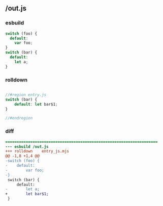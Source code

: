 ## /out.js
### esbuild
```js
switch (foo) {
  default:
    var foo;
}
switch (bar) {
  default:
    let a;
}
```
### rolldown
```js

//#region entry.js
switch (bar) {
	default: let bar$1;
}

//#endregion

```
### diff
```diff
===================================================================
--- esbuild	/out.js
+++ rolldown	entry_js.mjs
@@ -1,8 +1,4 @@
-switch (foo) {
-    default:
-        var foo;
-}
 switch (bar) {
     default:
-        let a;
+        let bar$1;
 }

```
